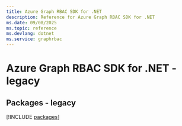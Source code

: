 ```yaml
---
title: Azure Graph RBAC SDK for .NET
description: Reference for Azure Graph RBAC SDK for .NET
ms.date: 09/08/2025
ms.topic: reference
ms.devlang: dotnet
ms.service: graphrbac
---
```

# Azure Graph RBAC SDK for .NET - legacy
## Packages - legacy
[!INCLUDE [packages](graph-rbac-index.md)]